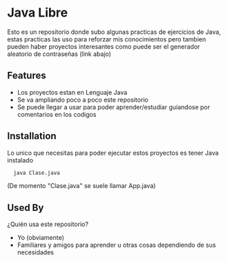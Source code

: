 
# Java Libre

Esto es un repositorio donde subo algunas practicas de ejercicios de Java, estas
 practicas las uso para reforzar mis conocimientos pero tambien pueden haber proyectos interesantes como puede ser el generador aleatorio de contraseñas (link abajo)

## Features

- Los proyectos estan en Lenguaje Java
- Se va ampliando poco a poco este repositorio
- Se puede llegar a usar para poder aprender/estudiar guiandose por comentarios en los codigos

## Installation

Lo unico que necesitas para poder ejecutar estos proyectos es tener Java instalado

```bash
  java Clase.java
```

(De momento "Clase.java" se suele llamar App.java)

## Used By

¿Quién usa este repositorio?

- Yo (obviamente)
- Familiares y amigos para aprender u otras cosas dependiendo de sus necesidades
